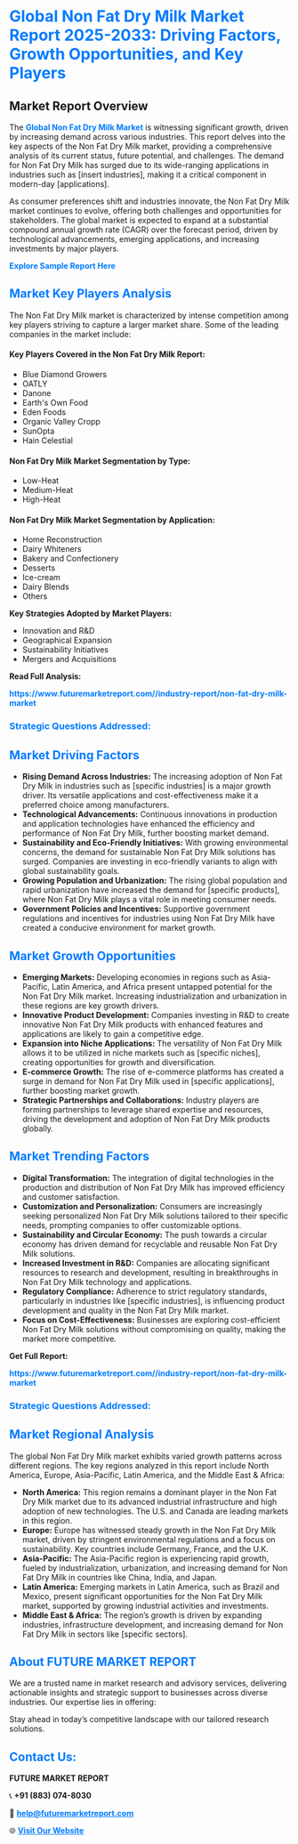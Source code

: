 <h1 style="color: #007BFF;">Global Non Fat Dry Milk Market Report 2025-2033: Driving Factors, Growth Opportunities, and Key Players</h1>

<section id="overview">
<h2>Market Report Overview</h2>
<p>The <a href="https://www.futuremarketreport.com//industry-report/non-fat-dry-milk-market" style="color: #007BFF; text-decoration: none;"><strong>Global Non Fat Dry Milk Market</strong></a> is witnessing significant growth, driven by increasing demand across various industries. This report delves into the key aspects of the Non Fat Dry Milk market, providing a comprehensive analysis of its current status, future potential, and challenges. The demand for Non Fat Dry Milk has surged due to its wide-ranging applications in industries such as [insert industries], making it a critical component in modern-day [applications].</p>
<p>As consumer preferences shift and industries innovate, the Non Fat Dry Milk market continues to evolve, offering both challenges and opportunities for stakeholders. The global market is expected to expand at a substantial compound annual growth rate (CAGR) over the forecast period, driven by technological advancements, emerging applications, and increasing investments by major players.</p>
</section>

<section id="overview">
<p><a href="https://www.futuremarketreport.com//request-sample/reportId=52518" style="color: #007BFF; text-decoration: none;"><strong>Explore Sample Report Here</strong></a></p>
</section>

<section id="key-players">
<h2 style="color: #007BFF;">Market Key Players Analysis</h2>
<p>The Non Fat Dry Milk market is characterized by intense competition among key players striving to capture a larger market share. Some of the leading companies in the market include:</p>
<h4>Key Players Covered in the Non Fat Dry Milk Report:</h4>
<ul><li>Blue Diamond Growers</li><li>OATLY</li><li>Danone</li><li>Earth&#039;s Own Food</li><li>Eden Foods</li><li>Organic Valley Cropp</li><li>SunOpta</li><li>Hain Celestial</li></ul>
<h4>Non Fat Dry Milk Market Segmentation by Type:</h4>
<ul><li>Low-Heat</li><li>Medium-Heat</li><li>High-Heat</li></ul>

<h4>Non Fat Dry Milk Market Segmentation by Application:</h4>
<ul><li>Home Reconstruction</li><li>Dairy Whiteners</li><li>Bakery and Confectionery</li><li>Desserts</li><li>Ice-cream</li><li>Dairy Blends</li><li>Others</li></ul>
<p><strong>Key Strategies Adopted by Market Players:</strong></p>
<ul>
<li>Innovation and R&D</li>
<li>Geographical Expansion</li>
<li>Sustainability Initiatives</li>
<li>Mergers and Acquisitions</li>
</ul>
</section>

<section>
<p><strong>Read Full Analysis: </strong></p><a href="https://www.futuremarketreport.com//industry-report/non-fat-dry-milk-market" style="color: #007BFF; text-decoration: none;"><strong>https://www.futuremarketreport.com//industry-report/non-fat-dry-milk-market</strong></a>
<h3 style="color: #007BFF;">Strategic Questions Addressed:</h3>
</section>

<section id="driving-factors">
<h2 style="color: #007BFF;">Market Driving Factors</h2>
<ul>
<li><strong>Rising Demand Across Industries:</strong> The increasing adoption of Non Fat Dry Milk in industries such as [specific industries] is a major growth driver. Its versatile applications and cost-effectiveness make it a preferred choice among manufacturers.</li>
<li><strong>Technological Advancements:</strong> Continuous innovations in production and application technologies have enhanced the efficiency and performance of Non Fat Dry Milk, further boosting market demand.</li>
<li><strong>Sustainability and Eco-Friendly Initiatives:</strong> With growing environmental concerns, the demand for sustainable Non Fat Dry Milk solutions has surged. Companies are investing in eco-friendly variants to align with global sustainability goals.</li>
<li><strong>Growing Population and Urbanization:</strong> The rising global population and rapid urbanization have increased the demand for [specific products], where Non Fat Dry Milk plays a vital role in meeting consumer needs.</li>
<li><strong>Government Policies and Incentives:</strong> Supportive government regulations and incentives for industries using Non Fat Dry Milk have created a conducive environment for market growth.</li>
</ul>
</section>

<section id="growth-opportunities">
<h2 style="color: #007BFF;">Market Growth Opportunities</h2>
<ul>
<li><strong>Emerging Markets:</strong> Developing economies in regions such as Asia-Pacific, Latin America, and Africa present untapped potential for the Non Fat Dry Milk market. Increasing industrialization and urbanization in these regions are key growth drivers.</li>
<li><strong>Innovative Product Development:</strong> Companies investing in R&D to create innovative Non Fat Dry Milk products with enhanced features and applications are likely to gain a competitive edge.</li>
<li><strong>Expansion into Niche Applications:</strong> The versatility of Non Fat Dry Milk allows it to be utilized in niche markets such as [specific niches], creating opportunities for growth and diversification.</li>
<li><strong>E-commerce Growth:</strong> The rise of e-commerce platforms has created a surge in demand for Non Fat Dry Milk used in [specific applications], further boosting market growth.</li>
<li><strong>Strategic Partnerships and Collaborations:</strong> Industry players are forming partnerships to leverage shared expertise and resources, driving the development and adoption of Non Fat Dry Milk products globally.</li>
</ul>
</section>

<section id="trending-factors">
<h2 style="color: #007BFF;">Market Trending Factors</h2>
<ul>
<li><strong>Digital Transformation:</strong> The integration of digital technologies in the production and distribution of Non Fat Dry Milk has improved efficiency and customer satisfaction.</li>
<li><strong>Customization and Personalization:</strong> Consumers are increasingly seeking personalized Non Fat Dry Milk solutions tailored to their specific needs, prompting companies to offer customizable options.</li>
<li><strong>Sustainability and Circular Economy:</strong> The push towards a circular economy has driven demand for recyclable and reusable Non Fat Dry Milk solutions.</li>
<li><strong>Increased Investment in R&D:</strong> Companies are allocating significant resources to research and development, resulting in breakthroughs in Non Fat Dry Milk technology and applications.</li>
<li><strong>Regulatory Compliance:</strong> Adherence to strict regulatory standards, particularly in industries like [specific industries], is influencing product development and quality in the Non Fat Dry Milk market.</li>
<li><strong>Focus on Cost-Effectiveness:</strong> Businesses are exploring cost-efficient Non Fat Dry Milk solutions without compromising on quality, making the market more competitive.</li>
</ul>
</section>

<section>
<p><strong>Get Full Report: </strong></p><a href="https://www.futuremarketreport.com//industry-report/non-fat-dry-milk-market" style="color: #007BFF; text-decoration: none;"><strong>https://www.futuremarketreport.com//industry-report/non-fat-dry-milk-market</strong></a>
<h3 style="color: #007BFF;">Strategic Questions Addressed:</h3>
</section>


<section id="regional-analysis">
<h2 style="color: #007BFF;">Market Regional Analysis</h2>
<p>The global Non Fat Dry Milk market exhibits varied growth patterns across different regions. The key regions analyzed in this report include North America, Europe, Asia-Pacific, Latin America, and the Middle East & Africa:</p>
<ul>
<li><strong>North America:</strong> This region remains a dominant player in the Non Fat Dry Milk market due to its advanced industrial infrastructure and high adoption of new technologies. The U.S. and Canada are leading markets in this region.</li>
<li><strong>Europe:</strong> Europe has witnessed steady growth in the Non Fat Dry Milk market, driven by stringent environmental regulations and a focus on sustainability. Key countries include Germany, France, and the U.K.</li>
<li><strong>Asia-Pacific:</strong> The Asia-Pacific region is experiencing rapid growth, fueled by industrialization, urbanization, and increasing demand for Non Fat Dry Milk in countries like China, India, and Japan.</li>
<li><strong>Latin America:</strong> Emerging markets in Latin America, such as Brazil and Mexico, present significant opportunities for the Non Fat Dry Milk market, supported by growing industrial activities and investments.</li>
<li><strong>Middle East & Africa:</strong> The region’s growth is driven by expanding industries, infrastructure development, and increasing demand for Non Fat Dry Milk in sectors like [specific sectors].</li>
</ul>
</section>

<footer>
<h2 style="color: #007BFF;">About FUTURE MARKET REPORT</h2>
<p>We are a trusted name in market research and advisory services, delivering actionable insights and strategic support to businesses across diverse industries. Our expertise lies in offering:</p>

<p>Stay ahead in today’s competitive landscape with our tailored research solutions.</p>

<h2 style="color: #007BFF;">Contact Us:</h2>
<p><strong>FUTURE MARKET REPORT</strong></p>
<p>📞 <strong>+91 (883) 074-8030</strong></p>
<p>📧 <strong><a href="mailto:help@futuremarketreport.com" style="color: #007BFF;">help@futuremarketreport.com</a></strong></p>
<p>🌐 <strong><a href="https://www.futuremarketreport.com/" style="color: #007BFF;">Visit Our Website</a></strong></p>
</footer>